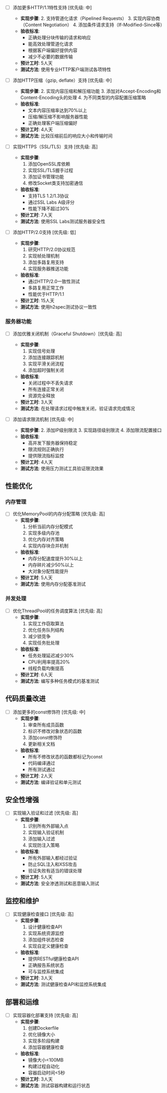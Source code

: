- [ ] 添加更多HTTP/1.1特性支持 [优先级: 中]
  - **实现步骤**:
    2. 支持管道化请求（Pipelined Requests）
    3. 实现内容协商（Content Negotiation）
    4. 添加条件请求支持（If-Modified-Since等）
  - **验收标准**:
    - 正确处理分块传输的请求和响应
    - 能高效处理管道化请求
    - 根据客户端偏好提供内容
    - 减少不必要的数据传输
  - **预计工时**: 5人天
  - **测试方法**: 使用专业HTTP客户端测试各项特性

- [ ] 添加HTTP压缩（gzip, deflate）支持 [优先级: 中]
  - **实现步骤**:
    2. 实现内容压缩和解压缩功能
    3. 添加对Accept-Encoding和Content-Encoding头的处理
    4. 为不同类型的内容配置压缩策略
  - **验收标准**:
    - 文本内容压缩率达到70%以上
    - 压缩/解压缩不影响服务器性能
    - 正确处理客户端压缩偏好
  - **预计工时**: 4人天
  - **测试方法**: 比较压缩前后的响应大小和传输时间

- [ ] 实现HTTPS（SSL/TLS）支持 [优先级: 高]
  - **实现步骤**:
    1. 添加OpenSSL库依赖
    2. 实现SSL/TLS握手过程
    3. 添加证书管理功能
    4. 修改Socket类支持加密通信
  - **验收标准**:
    - 支持TLS 1.2/1.3协议
    - 通过SSL Labs A级评分
    - 性能下降不超过30%
  - **预计工时**: 7人天
  - **测试方法**: 使用SSL Labs测试服务器安全性

- [ ] 添加HTTP/2.0支持 [优先级: 低]
  - **实现步骤**:
    1. 研究HTTP/2.0协议规范
    2. 实现帧处理机制
    3. 添加多路复用支持
    4. 实现服务器推送功能
  - **验收标准**:
    - 通过HTTP/2.0一致性测试
    - 多路复用正常工作
    - 性能优于HTTP/1.1
  - **预计工时**: 15人天
  - **测试方法**: 使用h2spec测试协议一致性

### 服务器功能
- [ ] 添加优雅关闭机制（Graceful Shutdown）[优先级: 高]
  - **实现步骤**:
    1. 实现信号处理
    2. 添加连接跟踪机制
    3. 实现平滑关闭流程
    4. 添加超时强制关闭
  - **验收标准**:
    - 关闭过程中不丢失请求
    - 所有连接正常关闭
    - 资源完全释放
  - **预计工时**: 3人天
  - **测试方法**: 在处理请求过程中触发关闭，验证请求完成情况

- [ ] 添加请求限流机制 [优先级: 中]
  - **实现步骤**:
    2. 添加IP级别限流
    3. 实现路径级别限流
    4. 添加限流配置接口
  - **验收标准**:
    - 高并发下服务器保持稳定
    - 限流规则正确执行
    - 提供限流指标监控
  - **预计工时**: 4人天
  - **测试方法**: 使用压力测试工具验证限流效果

## 性能优化

### 内存管理
- [ ] 优化MemoryPool的内存分配策略 [优先级: 高]
  - **实现步骤**:
    1. 分析当前内存分配模式
    2. 实现多级内存池
    3. 优化内存对齐策略
    4. 实现内存块合并机制
  - **验收标准**:
    - 内存分配速度提升30%以上
    - 内存碎片减少50%以上
    - 大对象分配性能提升
  - **预计工时**: 5人天
  - **测试方法**: 使用内存分配基准测试

### 并发处理
- [ ] 优化ThreadPool的任务调度算法 [优先级: 高]
  - **实现步骤**:
    1. 实现工作窃取算法
    2. 优化任务队列结构
    3. 减少锁竞争
    4. 实现任务批处理
  - **验收标准**:
    - 任务处理延迟减少30%
    - CPU利用率提高20%
    - 线程负载均衡提高
  - **预计工时**: 6人天
  - **测试方法**: 编写多种任务模式的基准测试

## 代码质量改进

- [ ] 添加更多的const修饰符 [优先级: 中]
  - **实现步骤**:
    1. 审查所有成员函数
    2. 标识不修改对象状态的函数
    3. 添加const修饰符
    4. 更新相关文档
  - **验收标准**:
    - 所有不修改状态的函数都标记为const
    - 代码编译通过
    - 所有测试通过
  - **预计工时**: 2人天
  - **测试方法**: 编译验证和单元测试

## 安全性增强

- [ ] 实现输入验证和过滤 [优先级: 高]
  - **实现步骤**:
    1. 识别所有外部输入点
    2. 实现输入验证机制
    3. 添加输入过滤
    4. 实现防注入策略
  - **验收标准**:
    - 所有外部输入都经过验证
    - 防止SQL注入和XSS攻击
    - 验证失败有适当的错误处理
  - **预计工时**: 5人天
  - **测试方法**: 安全渗透测试和恶意输入测试

## 监控和维护

- [ ] 实现健康检查接口 [优先级: 高]
  - **实现步骤**:
    1. 设计健康检查API
    2. 实现系统资源监控
    3. 添加组件状态检查
    4. 实现自定义健康检查
  - **验收标准**:
    - 提供RESTful健康检查API
    - 正确报告系统状态
    - 可与监控系统集成
  - **预计工时**: 3人天
  - **测试方法**: 测试健康检查API和监控系统集成

## 部署和运维

- [ ] 实现容器化部署支持 [优先级: 高]
  - **实现步骤**:
    1. 创建Dockerfile
    2. 优化镜像大小
    3. 实现多阶段构建
    4. 添加容器健康检查
  - **验收标准**:
    - 镜像大小<100MB
    - 构建过程自动化
    - 容器启动时间<5秒
  - **预计工时**: 3人天
  - **测试方法**: 测试容器构建和运行状态